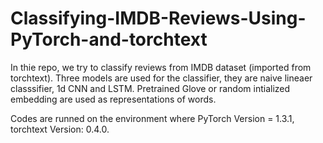 # Classifying-IMDB-Reviews-Using-PyTorch-and-torchtext
In thie repo, we try to classify reviews from IMDB dataset (imported from torchtext).
Three models are used for the classifier, they are naive lineaer classsifier, 1d CNN and LSTM.
Pretrained Glove or random intialized embedding are used as representations of words.

Codes are runned on the environment where
PyTorch Version = 1.3.1,
torchtext Version:  0.4.0.
